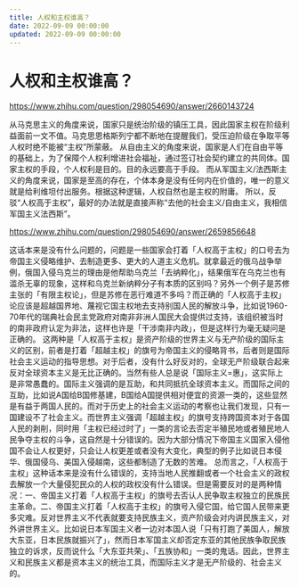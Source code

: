 ```yaml
---
title: 人权和主权谁高？
date: 2022-09-09 00:00:00
updated: 2022-09-09 00:00:00
---
```


# 人权和主权谁高？

https://www.zhihu.com/question/298054690/answer/2660143724

从马克思主义的角度来说，国家只是统治阶级的镇压工具，因此国家主权在阶级利益面前一文不值。马克思恩格斯列宁都不断地在提醒我们，受压迫阶级在争取平等人权时绝不能被“主权”所蒙蔽。
从自由主义的角度来说，国家是人们在自由平等的基础上，为了保障个人权利增进社会福祉，通过签订社会契约建立的共同体。国家主权的手段，个人权利是目的。目的永远要高于手段。
而从军国主义/法西斯主义的角度来说，国家是至高的存在，个体本身是没有任何内在价值的，唯一的意义就是给利维坦付出服务。根据这种逻辑，人权自然也是主权的附庸。
所以，反驳“人权高于主权”，最好的办法就是直接声称“去他的社会主义/自由主义，我相信军国主义法西斯”。

https://www.zhihu.com/question/298054690/answer/2659856648

这话本来是没有什么问题的，问题是一些国家会打着「人权高于主权」的口号去为帝国主义侵略维护、去制造更多、更大的人道主义危机。就拿最近的俄乌战争举例，俄国入侵乌克兰的理由是他帮助乌克兰「去纳粹化」，结果俄军在乌克兰也有滥杀无辜的现象，这样和乌克兰新纳粹分子有本质的区别吗？另外一个例子是苏修主张的「有限主权论」，但是苏修在恶行难道不多吗？而正确的「人权高于主权」论应该是超越国界地、蔑视它国主权地去支持别国人民的解放斗争，比如说1960-70年代的瑞典社会民主党政府对南非非洲人国民大会提供过支持，该组织被当时的南非政府认定为非法，这样也许是「干涉南非内政」，但是这样行为毫无疑问是正确的。
这两种是「人权高于主权」是资产阶级的世界主义与无产阶级的国际主义的区别，前者是打着「超越主权」的旗号为帝国主义的侵略背书，后者则是国际社会主义运动的指导思想。对于后者，没有什么好反对的，全球无产阶级联合起来反对全球资本主义是无比正确的。当然有些人总是说「国际主义=惠」，这实际上是非常愚蠢的。国际主义强调的是互助，和共同抵抗全球资本主义。而国际之间的互助，比如说A国给B国修基建，B国给A国提供相对便宜的资源一类的，这些显然是有益于两国人民的。而对于历史上的社会主义运动的考察也让我们发现，只有一国建设不了社会主义。而世界主义强调「超越主权」的旗号支持跨国资本对于各国人民的剥削，同时用「主权已经过时了」一类的言论去否定半殖民地或者殖民地人民争夺主权的斗争，这自然是十分错误的。因为大部分情况下帝国主义国家入侵他国不会让人权更好，只会让人权更差或者没有大变化，典型的例子比如说日本侵华、俄国侵乌、美国入侵越南，这些都制造了无数的苦难。
总而言之，「人权高于主权」这种话本来是没有什么错误的，支持当地人民推翻或者一个社会主义的政权去解放一个大量侵犯民众的人权的政权没有什么错误。但是需要反对的是两种情况：一、帝国主义打着「人权高于主权」的旗号去否认人民争取主权独立的民族民主革命。二、帝国主义打着「人权高于主权」的旗号入侵它国，给它国人民带来更多灾难。反对世界主义不代表就要支持民族主义，资产阶级会对内讲民族主义，对外讲世界主义。比如说日本军国主义者一边对本国人说「只有打跑了美国人，解放大东亚，日本民族就振兴了」，然而日本军国主义却否定东亚的其他民族争取民族独立的诉求，反而说什么「大东亚共荣」、「五族协和」一类的鬼话。因此，世界主义和民族主义都是资本主义的统治工具，而国际主义才是无产阶级的、社会主义的。
